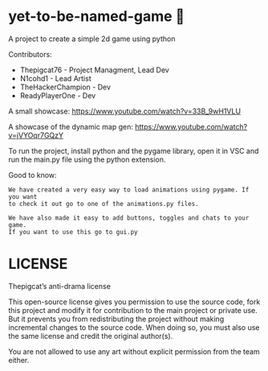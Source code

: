 # yet-to-be-named-game 🚀

A project to create a simple 2d game using python

Contributors:

- Thepigcat76 - Project Managment, Lead Dev
- N1cohd1 - Lead Artist
- TheHackerChampion - Dev
- ReadyPlayerOne - Dev

A small showcase: https://www.youtube.com/watch?v=33B_9wH1VLU

A showcase of the dynamic map gen: https://www.youtube.com/watch?v=jVYOqr7GQzY

To run the project, install python and the pygame library,
open it in VSC and run the main.py file using the python extension.

Good to know:

    We have created a very easy way to load animations using pygame. If you want
    to check it out go to one of the animations.py files.
    
    We have also made it easy to add buttons, toggles and chats to your game.
    If you want to use this go to gui.py

# LICENSE

Thepigcat’s anti-drama license

This open-source license gives you permission to use the source code, fork this project and
modify it for contribution to the main project or private use. But it prevents
you from redistributing the project without making incremental changes to the source code. 
When doing so, you must also use the same license and credit the original author(s).

You are not allowed to use any art without explicit permission from the team either.
